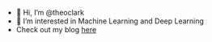 - 👋 Hi, I’m @theoclark
- 👀 I’m interested in Machine Learning and Deep Learning
- Check out my blog [here](https://theoclark.co.uk/)
